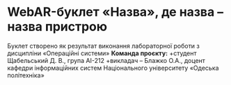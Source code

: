 # WebAR-буклет «Назва», де назва – назва пристрою
Буклет створено як результат виконання лабораторної роботи з дисципліни «Операційні системи»
**Команда проєкту:**
+студент Щабельський Д. В., група АІ-212
+викладач – Блажко О.А., доцент кафедри інформаційних систем Національного
університету «Одеська політехніка»
